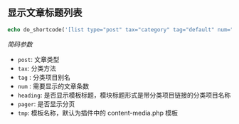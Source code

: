 ## 显示文章标题列表

```php
echo do_shortcode('[list type="post" tax="category" tag="default" num="6" heading="false", pager="0" tmp="list"]');
```

*简码参数*

- `post`: 文章类型
- `tax`: 分类方法
- `tag` : 分类项目别名
- `num` : 需要显示的文章条数
- `heading`: 是否显示模板标题，模块标题形式是带分类项目链接的分类项目名称
- `pager`: 是否显示分页
- `tmp`: 模板名称，默认为插件中的 content-media.php 模板